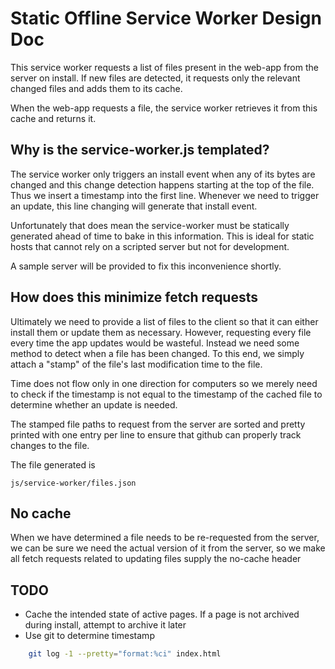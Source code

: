 # Static Offline Service Worker Design Doc

This service worker requests a list of files present
in the web-app from the server on install. If
new files are detected, it requests only the relevant
changed files and adds them to its cache.

When the web-app requests a file, the service worker
retrieves it from this cache and returns it.

## Why is the service-worker.js templated?

The service worker only triggers an install event when
any of its bytes are changed and this change detection
happens starting at the top of the file. Thus
we insert a timestamp into the first line. Whenever
we need to trigger an update, this line changing
will generate that install event.

Unfortunately that does mean the service-worker
must be statically generated ahead of time to bake in
this information. This is ideal for static hosts
that cannot rely on a scripted server but not
for development.

A sample server will be provided to fix this
inconvenience shortly.

## How does this minimize fetch requests

Ultimately we need to provide a list of files to the client
so that it can either install them or update them as necessary.
However, requesting every file every time the app updates
would be wasteful. Instead we need some method to detect
when a file has been changed. To this end, we simply
attach a "stamp" of the file's last modification time
to the file.

Time does not flow only in one direction for computers
so we merely need to check if the timestamp is not equal
to the timestamp of the cached file to determine whether an
update is needed.

The stamped file paths to request from the server are
sorted and pretty printed with one entry per line
to ensure that github can properly track changes to the file.

The file generated is

    js/service-worker/files.json

## No cache

When we have determined a file needs to be re-requested
from the server, we can be sure we need the actual
version of it from the server, so we make all fetch
requests related to updating files supply the no-cache
header

## TODO

- Cache the intended state of active pages. If a page is
not archived during install, attempt to archive it later
- Use git to determine timestamp

```bash
	git log -1 --pretty="format:%ci" index.html
```
